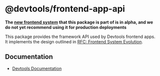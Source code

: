 # @devtools/frontend-app-api

**The [new frontend system](https://devtools.khulnasoft.com/docs/frontend-system/) that this package is part of is in alpha, and we do not yet recommend using it for production deployments**

This package provides the framework API used by Devtools frontend apps. It implements the design outlined in [RFC: Frontend System Evolution](https://github.com/khulnasoft/devtools/issues/18372).

## Documentation

- [Devtools Documentation](https://devtools.khulnasoft.com/docs)
